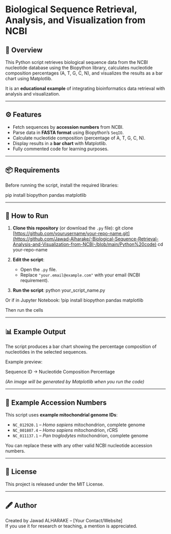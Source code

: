 # Biological Sequence Retrieval, Analysis, and Visualization from NCBI

## 📌 Overview
This Python script retrieves biological sequence data from the NCBI nucleotide database using the Biopython library, calculates nucleotide composition percentages (A, T, G, C, N), and visualizes the results as a bar chart using Matplotlib.

It is an **educational example** of integrating bioinformatics data retrieval with analysis and visualization.

---

## ⚙️ Features
- Fetch sequences by **accession numbers** from NCBI.
- Parse data in **FASTA format** using Biopython’s `SeqIO`.
- Calculate nucleotide composition (percentage of A, T, G, C, N).
- Display results in a **bar chart** with Matplotlib.
- Fully commented code for learning purposes.

---

## 📦 Requirements
Before running the script, install the required libraries:

pip install biopython pandas matplotlib


---

## 🚀 How to Run
1. **Clone this repository** (or download the `.py` file):
git clone [https://github.com/yourusername/your-repo-name.git](https://github.com/Jawad-Alharake/-Biological-Sequence-Retrieval-Analysis-and-Visualization-from-NCBI-/blob/main/Python%20code)
cd your-repo-name


2. **Edit the script**:
   - Open the `.py` file.
   - Replace `"your.email@example.com"` with your email (NCBI requirement).

3. **Run the script**:
python your_script_name.py

Or if in Jupyter Notebook:
!pip install biopython pandas matplotlib

Then run the cells


---

## 📊 Example Output
The script produces a bar chart showing the percentage composition of nucleotides in the selected sequences.

Example preview:

Sequence ID → Nucleotide Composition Percentage

*(An image will be generated by Matplotlib when you run the code)*

---

## 🧪 Example Accession Numbers
This script uses **example mitochondrial genome IDs**:
- `NC_012920.1` – *Homo sapiens* mitochondrion, complete genome
- `NC_001807.4` – *Homo sapiens* mitochondrion, rCRS
- `NC_011137.1` – *Pan troglodytes* mitochondrion, complete genome

You can replace these with any other valid NCBI nucleotide accession numbers.

---

## 📜 License
This project is released under the MIT License.

---

## 🖋 Author
Created by Jawad ALHARAKE – [Your Contact/Website]  
If you use it for research or teaching, a mention is appreciated.


